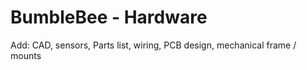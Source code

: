 # BumbleBee - Hardware

Add: CAD, sensors, Parts list, wiring, PCB design, mechanical frame / mounts
